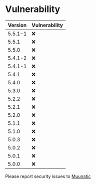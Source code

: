 # Vulnerability

|Version|Vulnerability|
|-|-|
|5.5.1-1|:x:|
|5.5.1|:x:|
|5.5.0|:x:|
|5.4.1-2|:x:|
|5.4.1-1|:x:|
|5.4.1|:x:|
|5.4.0|:x:|
|5.3.0|:x:|
|5.2.2|:x:|
|5.2.1|:x:|
|5.2.0|:x:|
|5.1.1|:x:|
|5.1.0|:x:|
|5.0.3|:x:|
|5.0.2|:x:|
|5.0.1|:x:|
|5.0.0|:x:|

Please report security issues to [Muunatic](mailto:muunatic@esrynt.org)
